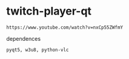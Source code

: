 # twitch-player-qt
```
https://www.youtube.com/watch?v=nxCp55ZWfmY
```

dependences
```
pyqt5, w3u8, python-vlc
```
